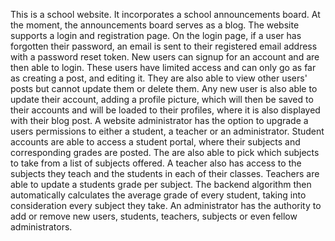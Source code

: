 This is a school website. It incorporates a school announcements board. At the moment, the announcements board serves as a blog. The website supports a login and registration page. On the login page, if a user has forgotten their password, an email is sent to their registered email address with a password reset token.
New users can signup for an account and are then able to login. These users have limited access and can only go as far as creating a post, and editing it. They are also able to view other users' posts but cannot update them or delete them. Any new user is also able to update their account,  adding a profile picture, which will then be saved to their accounts and will be loaded to their profiles, where it is also displayed with their blog post.
A website administrator has the option to upgrade a users permissions to either a student, a teacher or an administrator. 
Student accounts are able to access a student portal, where their subjects and corresponding grades are posted. The are also able to pick which subjects to take from a list of subjects offered.
A teacher also has access to the subjects they teach and the students in each of their classes. Teachers are able to update a students grade per subject. The backend algorithm then automatically calculates the average grade of every student, taking into consideration every subject they take.
An administrator has the authority to add or remove new users, students, teachers, subjects or even fellow administrators.
